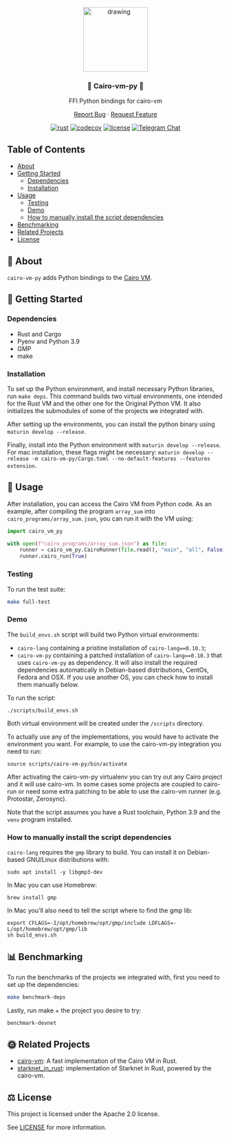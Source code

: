<div align="center">
<img src="https://i.ibb.co/mTqJq4k/cairo-rs-py2.jpg" alt="drawing" width="150"/>

### 🐍 Cairo-vm-py 🐍

FFI Python bindings for cairo-vm
 
[Report Bug](https://github.com/lambdaclass/cairo-vm-py/issues/new?labels=bug&title=bug%3A+) · [Request Feature](https://github.com/lambdaclass/cairo-vm-py/issues/new?labels=enhancement&title=feat%3A+)

[![rust](https://github.com/lambdaclass/cairo-vm-py/actions/workflows/rust.yml/badge.svg)](https://github.com/lambdaclass/cairo-vm/actions/workflows/rust.yml) 
[![codecov](https://img.shields.io/codecov/c/github/lambdaclass/cairo-vm-py)](https://codecov.io/gh/lambdaclass/cairo-vm-py)
[![license](https://img.shields.io/github/license/lambdaclass/cairo-vm-py)](/LICENSE)
[![Telegram Chat][tg-badge]][tg-url]

[tg-badge]: https://img.shields.io/static/v1?color=green&logo=telegram&label=chat&style=flat&message=join
[tg-url]: https://t.me/starknet_rs

</div>


## Table of Contents

- [About](#-about)
- [Getting Started](#-getting-started)
  * [Dependencies](#dependencies)
  * [Installation](#installation)
- [Usage](#-usage)
  * [Testing](#testing)
  * [Demo](#demo)
  * [How to manually install the script dependencies](#how-to-manually-install-the-script-dependencies)
- [Benchmarking](#-benchmarking)
- [Related Projects](#-related-projects)
- [License](#%EF%B8%8F-license)

## 📖 About

`cairo-vm-py` adds Python bindings to the [Cairo VM](https://github.com/lambdaclass/cairo-vm).

## 🌅 Getting Started

### Dependencies
- Rust and Cargo
- Pyenv and Python 3.9
- GMP
- make

### Installation

To set up the Python environment, and install necessary Python libraries, run `make deps`. This command builds two virtual environments, one intended for the Rust VM and the other one for the Original Python VM. It also initializes the submodules of some of the projects we integrated with. 

After setting up the environments, you can install the python binary using `maturin develop --release`.

Finally, install into the Python environment with `maturin develop --release`. For mac installation, these flags might be necessary:
`maturin develop --release -m cairo-vm-py/Cargo.toml --no-default-features --features extension`.

## 🚀 Usage

After installation, you can access the Cairo VM from Python code. As an example, after compiling the program `array_sum` into `cairo_programs/array_sum.json`, you can run it with the VM using:

```python
import cairo_vm_py

with open(f"cairo_programs/array_sum.json") as file:
    runner = cairo_vm_py.CairoRunner(file.read(), "main", "all", False)
    runner.cairo_run(True)
```

### Testing
To run the test suite:
```bash
make full-test
```

### Demo

The `build_envs.sh` script will build two Python virtual environments:
- `cairo-lang` containing a pristine installation of `cairo-lang==0.10.3`;
- `cairo-vm-py` containing a patched installation of `cairo-lang==0.10.3` that uses `cairo-vm-py` as dependency.
It will also install the required dependencies automatically in Debian-based distributions, CentOs, Fedora and OSX. 
If you use another OS, you can check how to install them manually below.

To run the script:
```shell
./scripts/build_envs.sh
```

Both virtual environment will be created under the `/scripts` directory.

To actually use any of the implementations, you would have to activate the environment you want. For example, to use the cairo-vm-py integration you need to run:

```shell
source scripts/cairo-vm-py/bin/activate
```

After activating the cairo-vm-py virtualenv you can try out any Cairo project and it will use cairo-vm. In some cases some projects are coupled to cairo-run or need some extra patching to be able to use the cairo-vm runner (e.g. Protostar, Zerosync).

Note that the script assumes you have a Rust toolchain, Python 3.9 and the `venv` program installed.

### How to manually install the script dependencies

`cairo-lang` requires the `gmp` library to build.
You can install it on Debian-based GNU/Linux distributions with:
```shell
sudo apt install -y libgmp3-dev
```

In Mac you can use Homebrew:
```shell
brew install gmp
```

In Mac you'll also need to tell the script where to find the gmp lib:
```shell
export CFLAGS=-I/opt/homebrew/opt/gmp/include LDFLAGS=-L/opt/homebrew/opt/gmp/lib
sh build_envs.sh
```

## 📊 Benchmarking
To run the benchmarks of the projects we integrated with, first you need to set up the dependencies:
```bash
make benchmark-deps
```

Lastly, run make + the project you desire to try: 
```bash
benchmark-devnet
```

## 🌞 Related Projects

- [cairo-vm](https://github.com/lambdaclass/cairo-vm): A fast implementation of the Cairo VM in Rust.
- [starknet_in_rust](https://github.com/lambdaclass/starknet_in_rust): implementation of Starknet in Rust, powered by the cairo-vm.

## ⚖️ License

This project is licensed under the Apache 2.0 license.

See [LICENSE](/LICENSE) for more information.
  
